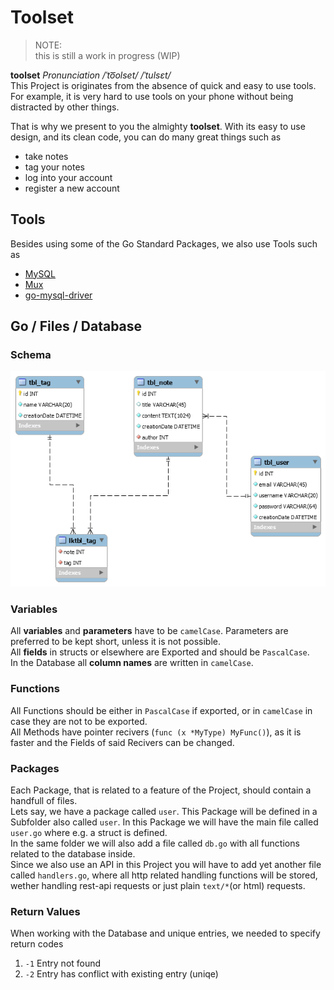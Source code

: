 # Toolset

> NOTE:  
>	this is still a work in progress (WIP)

**toolset** *Pronunciation /ˈto͞olset/ /ˈtulsɛt/*  
This Project is originates from the absence of quick and easy to use tools. For example, it is very hard to use tools on your phone without being distracted by other things.  

That is why we present to you the almighty **toolset**. With its easy to use design, and its clean code, you can do many great things such as

- take notes
- tag your notes
- log into your account
- register a new account

## Tools

Besides using some of the Go Standard Packages, we also use Tools such as

- [MySQL](https://www.mysql.com)
- [Mux](https://github.com/gorilla/mux)
- [go-mysql-driver](https://github.com/go-sql-driver/mysql)

## Go / Files / Database

### Schema

![MySQL Schema](./docs/img/schema.png)

### Variables

All **variables** and **parameters** have to be `camelCase`. Parameters are preferred to be kept short, unless it is not possible.  
All **fields** in structs or elsewhere are Exported and should be `PascalCase`.  
In the Database all **column names** are written in `camelCase`.  

### Functions

All Functions should be either in `PascalCase` if exported, or in `camelCase` in case they are not to be exported.  
All Methods have pointer recivers (`func (x *MyType) MyFunc()`), as it is faster and the Fields of said Recivers can be changed.

### Packages

Each Package, that is related to a feature of the Project, should contain a handfull of files.  
Lets say, we have a package called `user`. This Package will be defined in a Subfolder also called `user`. In this Package we will have the main file called `user.go` where e.g. a struct is defined.  
In the same folder we will also add a file called `db.go` with all functions related to the database inside.  
Since we also use an API in this Project you will have to add yet another file called `handlers.go`, where all http related handling functions will be stored, wether handling rest-api requests or just plain `text/*`(or html) requests.

### Return Values

When working with the Database and unique entries, we needed to specify return codes

1. `-1` Entry not found
2. `-2` Entry has conflict with existing entry (uniqe)
